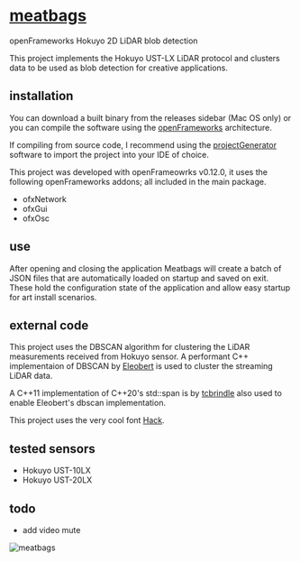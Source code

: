 # [meatbags](https://www.mit.edu/people/dpolicar/writing/prose/text/thinkingMeat.html)
openFrameworks Hokuyo 2D LiDAR blob detection

This project implements the Hokuyo UST-LX LiDAR protocol and clusters data to be used as blob detection for creative applications.

## installation

You can download a built binary from the releases sidebar (Mac OS only) or you can compile the software using the [openFrameworks](https://openframeworks.cc/download/) architecture.

If compiling from source code, I recommend using the [projectGenerator](https://openframeworks.cc/learning/01_basics/create_a_new_project/) software to import the project into your IDE of choice.

This project was developed with openFrameowrks v0.12.0, it uses the following openFrameworks addons; all included in the main package.

- ofxNetwork
- ofxGui
- ofxOsc

## use

After opening and closing the application Meatbags will create a batch of JSON files that are automatically loaded on startup and saved on exit. These hold the configuration state of the application and allow easy startup for art install scenarios. 

## external code

This project uses the DBSCAN algorithm for clustering the LiDAR measurements received from Hokuyo sensor. A performant C++ implementaion of DBSCAN by [Eleobert](https://github.com/Eleobert/dbscan) is used to cluster the streaming LiDAR data.

A C++11 implementation of C++20's std::span is by [tcbrindle](https://github.com/tcbrindle/span
) also used to enable Eleobert's dbscan implementation.

This project uses the very cool font [Hack](https://github.com/source-foundry/Hack).

## tested sensors

- Hokuyo UST-10LX
- Hokuyo UST-20LX

## todo

- add video mute

![meatbags](https://github.com/user-attachments/assets/34e793e9-e960-452f-a8a4-a0066824f212)


